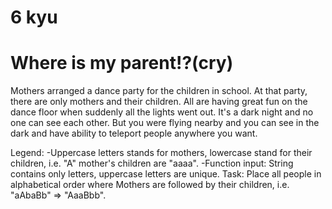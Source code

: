 6 kyu
===========================================
Where is my parent!?(cry)
===========================================

Mothers arranged a dance party for the children in school. At that party, there are only mothers and their children. All are having great fun on the dance floor when suddenly all the lights went out. It's a dark night and no one can see each other. But you were flying nearby and you can see in the dark and have ability to teleport people anywhere you want.

Legend:
-Uppercase letters stands for mothers, lowercase stand for their children, i.e. "A" mother's children are "aaaa".
-Function input: String contains only letters, uppercase letters are unique.
Task:
Place all people in alphabetical order where Mothers are followed by their children, i.e. "aAbaBb" => "AaaBbb".